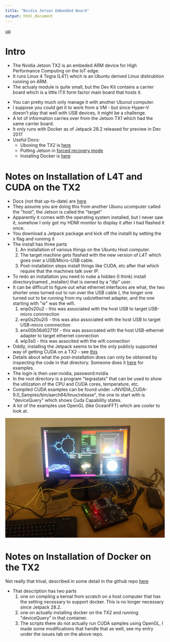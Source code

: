 ```yaml
---
title: "Nvidia Jetson Embedded Board"
output: html_document
---
```

[up](https://mikewise2718.github.io/markdowndocs/)

# Intro
- The Nvidia Jetson TX2 is an embeded ARM device for High Performance Computing on the IoT edge. 
- It runs Linux 4 Tegra (L4T) which is an Ubuntu derived Linux distirubtion running on ARM.
- The actualy module is quite small, but the Dev Kit contains a carrier board which is a little ITX form factor main board that hosts it.
* You can pretty much only manage it with another Ubunut computer.
* I suppose you could get it to work from a VM - but since Hyper-V doesn't play that well with USB devices, it might be a challenge.
* A lot of information carries over from the Jetson TX1 which had the same carrier board.
* It only runs with Docker as of Jetpack 28.2 released for preview in Dec 2017
* Useful Docs:
  * Uboxing the TX2 is [here](https://www.youtube.com/watch?v=kl2rMlHde4k)
  * Putting Jetson in [forced recovery mode](https://www.youtube.com/watch?v=4JUWS9i_FCQ)
  * Installing Docker is [here](https://github.com/Technica-Corporation/Tegra-Docker)

# Notes on Installation of L4T and CUDA on the TX2
* Docs (not that up-to-date) are [here](http://docs.nvidia.com/jetpack-l4t/2_1/content/developertools/mobile/jetpack/jetpack_l4t/2.0/jetpack_l4t_install.htm)
* They assume you are doing this from another Ubunu ucomputer called the "host", the Jetson is called the "target"
* Apparently it comes with the operating system installed, but I never saw it, somehow I only got my HDMI monitor to display it after I had flashed it once.
* You download a Jetpack package and kick off the installl by setting the x flag and running it
* The install has three parts
  1. An installation of various things on the Ubuntu Host computer.
  2. The target machine gets flashed with the new version of L4T which goes over a USB/Micro-USB cable.
  3. Post-installation steps install things like CUDA, etc after that which require that the machines talk over IP.
* To redo an installation you need to nuke a hidden (I think) install directory(named _installer) that is owned by a "dip" user.
* It can be difficult to figure out what ethernet interfaces are what, the two shorter ones turned out to run over the USB cable (, the longer one turned out to be running from my usb/ethernet adapter, and the one starting with "w" was the wifi.
  1. enp0s20u2 - this was associated with the host USB to target USB-micro connnection
  2. enp0s20u2i5 - this was also associated with the host USB to target USB-micro connnection
  3. enx00b56d02715f - this was assocoated with the host USB-ethernet adapter to target ethernet connection
  4. wlp3s0 - this was associted with the wifi connection
* Oddly, installing the Jetpack seems to be the only publicly supported way of getting CUDA on a TX2 - see [this](https://devtalk.nvidia.com/default/topic/1001520/setting-up-cuda-manually-on-tx2/)
* Details about what the post-installation does can only be obtained by inspecting the code in that directory. Someone does it [here](https://devtalk.nvidia.com/default/topic/982848/jetson-tx1/tx1-specific-arm64-deb-repo-for-cuda-8/post/5063053/#5063053) for examples.
* The login is then user:nvidia, password:nvidia
* In the root directory is a program "tegrastats" that can be used to show the utilization of the CPU and CUDA cores, temperature, etc.
* Compiled CUDA examples can be found under ~/NVIDIA_CUDA-9.0_Samples/bin/aarch64/linux/release", the one to start with is "deviceQuery" which shows Cuda Capability states.
* A lot of the examples use OpenGL (like OceanFFT) which are cooler to look at.

![Jetson TX2](jetson_tx2_after_install.jpg)

# Notes on Installation of Docker on the TX2
Not really that trival, described in some detail in the github repo [here](https://github.com/Technica-Corporation/Tegra-Docker)
* That description has two parts
   1.  one on compling a kernal from scratch on a host computer that has the setting necessary to support docker. This is no longer necessary since Jetpack 28.2.
   2. one on actually installing docker on the TX2 and running "deviceQuery" in that container.
   3. The scripts there do not actually run CUDA samples using OpenGL, I made some modifications that handle that as well, see my entry under the issues tab on the above repo.

